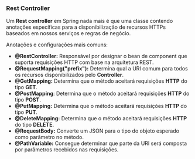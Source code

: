 
### Rest Controller

Um **Rest controller** em Spring nada mais é que uma classe contendo anotações específicas para a disponibilização de recursos HTTPs baseados em nossos serviços e regras de negócio.

Anotações e configurações mais comuns:

- **@RestController:** Responsável por designar o bean de component que suporta requisições HTTP com base na arquitetura REST.
- **@RequestMapping("prefix"):** Determina qual a URI comum para todos os recursos disponibilizados pelo **Controller**.
- **@GetMapping:** Determina que o método aceitará requisições **HTTP** do tipo **GET**.
- **@PostMapping**: Determina que o  método aceitará requisições **HTTP** do tipo **POST**.
- **@PutMapping:** Determina que o método aceitará requisições **HTTP** do tipo **PUT**.
- **@DeleteMapping:** Determina que o método aceitará requisições **HTTP** do tipo **DELETE**.
- **@RequestBody:** Converte um JSON para o tipo do objeto esperado como parâmetro no método.
- **@PathVariable:** Consegue determinar que parte da URI será composta por parâmetros recebidos nas requisições.